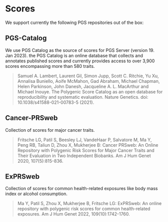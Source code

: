 # Scores

We support currently the following PGS repositories out of the box:

## PGS-Catalog

We use PGS Catalog as the source of scores for PGS Server (version 19. Jan 2023). the PGS Catalog is an online database that collects and annotates published scores and currently provides access to over 3,900 scores encompassing more than 580 traits.

> Samuel A. Lambert, Laurent Gil, Simon Jupp, Scott C. Ritchie, Yu Xu, Annalisa Buniello, Aoife McMahon, Gad Abraham, Michael Chapman, Helen Parkinson, John Danesh, Jacqueline A. L. MacArthur and Michael Inouye. The Polygenic Score Catalog as an open database for reproducibility and systematic evaluation. Nature Genetics. doi: 10.1038/s41588-021-00783-5 (2021).

## Cancer-PRSweb

Collection of scores for major cancer traits.

> Fritsche LG, Patil S, Beesley LJ, VandeHaar P, Salvatore M, Ma Y, Peng RB, Taliun D, Zhou X, Mukherjee B: Cancer PRSweb: An Online Repository with Polygenic Risk Scores for Major Cancer Traits and Their Evaluation in Two Independent Biobanks. Am J Hum Genet 2020, 107(5):815-836.

## ExPRSweb 

Collection of scores for common health-related exposures like body mass index or alcohol consumption.

> Ma Y, Patil S, Zhou X, Mukherjee B, Fritsche LG: ExPRSweb: An online repository with polygenic risk scores for common health-related exposures. Am J Hum Genet 2022, 109(10):1742-1760.
